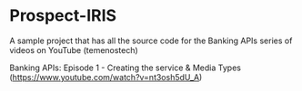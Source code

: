Prospect-IRIS
=============

A sample project that has all the source code for the Banking APIs series of videos on YouTube (temenostech)

Banking APIs:
Episode 1 - Creating the service & Media Types (https://www.youtube.com/watch?v=nt3osh5dU_A)
